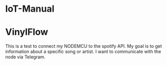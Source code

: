 # IoT-Manual
<h1>VinylFlow</h1>
<p></p>This is a test to connect my NODEMCU to the spotify API. My goal is to get information about a specific song or artist.
I want to communicate with the node via Telegram.</p>

